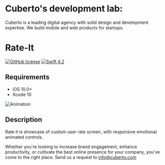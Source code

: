 # Cuberto's development lab:

Cuberto is a leading digital agency with solid design and development expertise. We build mobile and web products for startups.

# Rate-It

[![GitHub license](https://img.shields.io/badge/license-MIT-lightgrey.svg)](https://raw.githubusercontent.com/Cuberto/rate-it/master/LICENSE)
[![Swift 4.2](https://img.shields.io/badge/Swift-4.2-green.svg?style=flat)](https://developer.apple.com/swift/)

## Requirements

- iOS 10.0+
- Xcode 10

![Animation](https://raw.githubusercontent.com/Cuberto/rate-it/master/Screenshots/animation.gif)

## Description

Rate it is showcase of custom user rate screen, with responsive emotional animated controls.

Whether you're looking to increase brand engagement, enhance productivity, or cultivate the best online presence for your company, you've come to the right place. Send us a request to [info@cuberto.com](mailto://info@cuberto.com)

